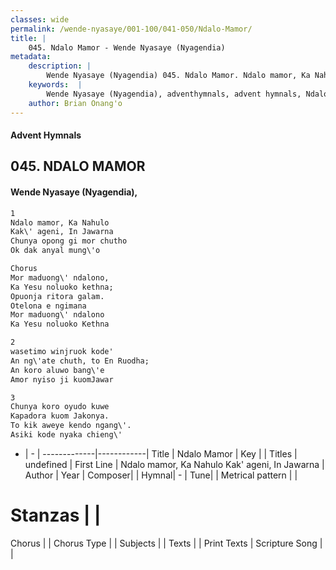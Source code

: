 ```yaml
---
classes: wide
permalink: /wende-nyasaye/001-100/041-050/Ndalo-Mamor/
title: |
    045. Ndalo Mamor - Wende Nyasaye (Nyagendia)
metadata:
    description: |
        Wende Nyasaye (Nyagendia) 045. Ndalo Mamor. Ndalo mamor, Ka Nahulo Kak\' ageni, In Jawarna Chunya opong gi mor chutho Ok dak anyal mung\'o  Chorus Mor maduong\' ndalono, Ka Yesu noluoko kethna; Opuonja ritora galam. Otelona e ngimana Mor maduong\' ndalono Ka Yesu noluoko Kethna  
    keywords:  |
        Wende Nyasaye (Nyagendia), adventhymnals, advent hymnals, Ndalo Mamor, Ndalo mamor, Ka Nahulo Kak\' ageni, In Jawarna. 
    author: Brian Onang'o
---
```


#### Advent Hymnals
## 045. NDALO MAMOR
####  Wende Nyasaye (Nyagendia),

```txt
1
Ndalo mamor, Ka Nahulo
Kak\' ageni, In Jawarna
Chunya opong gi mor chutho
Ok dak anyal mung\'o

Chorus
Mor maduong\' ndalono,
Ka Yesu noluoko kethna;
Opuonja ritora galam.
Otelona e ngimana
Mor maduong\' ndalono
Ka Yesu noluoko Kethna

2
wasetimo winjruok kode'
An ng\'ate chuth, to En Ruodha;
An koro aluwo bang\'e
Amor nyiso ji kuomJawar

3
Chunya koro oyudo kuwe
Kapadora kuom Jakonya.
To kik aweye kendo ngang\'.
Asiki kode nyaka chieng\'


```

- |   -  |
-------------|------------|
Title | Ndalo Mamor |
Key |  |
Titles | undefined |
First Line | Ndalo mamor, Ka Nahulo Kak\' ageni, In Jawarna |
Author | 
Year | 
Composer| |
Hymnal|  - |
Tune|  |
Metrical pattern | |
# Stanzas |  |
Chorus |  |
Chorus Type |  |
Subjects | |
Texts |  |
Print Texts | 
Scripture Song |  |
    
